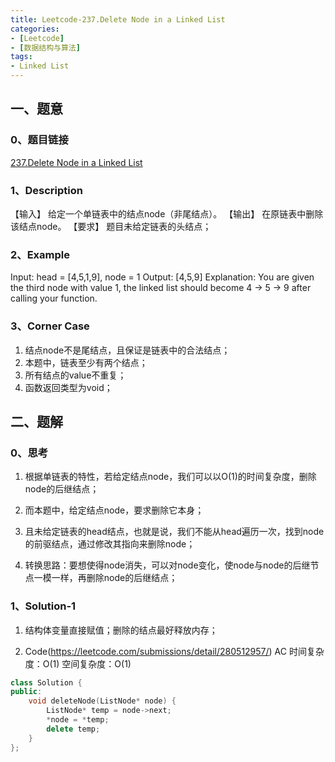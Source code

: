 ```yaml
---
title: Leetcode-237.Delete Node in a Linked List
categories: 
- [Leetcode]
- [数据结构与算法]
tags: 
- Linked List 
---
```


## 一、题意

### 0、题目链接
[237.Delete Node in a Linked List](https://leetcode.com/problems/delete-node-in-a-linked-list/)

### 1、Description
【输入】
给定一个单链表中的结点node（非尾结点）。
【输出】
在原链表中删除该结点node。
【要求】
题目未给定链表的头结点；

### 2、Example
Input: head = [4,5,1,9], node = 1
Output: [4,5,9]
Explanation: You are given the third node with value 1, the linked list should become 4 -> 5 -> 9 after calling your function.

<!-- more -->

### 3、Corner Case
1. 结点node不是尾结点，且保证是链表中的合法结点；
2. 本题中，链表至少有两个结点；
3. 所有结点的value不重复；
4. 函数返回类型为void；

## 二、题解

### 0、思考
1. 根据单链表的特性，若给定结点node，我们可以以O(1)的时间复杂度，删除node的后继结点；

2. 而本题中，给定结点node，要求删除它本身；

3. 且未给定链表的head结点，也就是说，我们不能从head遍历一次，找到node的前驱结点，通过修改其指向来删除node；

4. 转换思路：要想使得node消失，可以对node变化，使node与node的后继节点一模一样，再删除node的后继结点；

### 1、Solution-1
1. 结构体变量直接赋值；删除的结点最好释放内存；

2. Code(https://leetcode.com/submissions/detail/280512957/)
AC
时间复杂度：O(1)
空间复杂度：O(1)
```C++
class Solution {
public:
    void deleteNode(ListNode* node) {
        ListNode* temp = node->next;
        *node = *temp;
        delete temp;
    }
};
```
